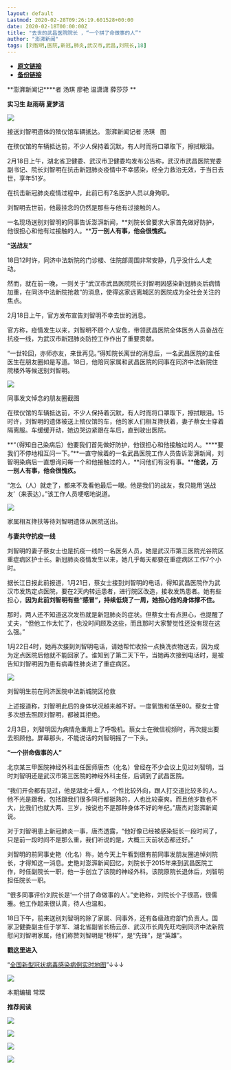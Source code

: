 ```yaml
---
layout: default
Lastmod: 2020-02-28T09:26:19.601528+00:00
date: 2020-02-18T00:00:00Z
title: "去世的武昌医院院长 ，“一个拼了命做事的人”"
author: "澎湃新闻"
tags: [刘智明,医院,新冠,肺炎,武汉市,武昌,刘院长,18]
---
```


* [**原文链接**](http://mp.weixin.qq.com/s?__biz=MjM5MzI5NTU3MQ==&mid=2651585886&idx=1&sn=0d56a3043f4659cabbb5e5ab67f9b3d8&chksm=bd6660e28a11e9f41a4da57fdf30abaa386689b0081331020addc1ecb2cf3c4814df2e7a80eb#rd)
* [**备份链接**](http://archive.today/K7qGd)


**澎湃新闻记****者 汤琪 廖艳 温潇潇 薛莎莎 **

**实习生 赵雨萌 夏梦洁**

  

![](/images/post/d3a813b00b1fa93dd73c69855aec40ad.jpg)

接送刘智明遗体的殡仪馆车辆抵达。 澎湃新闻记者 汤琪   图 

  
在殡仪馆的车辆抵达前，不少人保持着沉默，有人时而将口罩取下，擦拭眼泪。

  
2月18日上午，湖北省卫健委、武汉市卫健委均发布公告称，武汉市武昌医院党委副书记、院长刘智明在抗击新冠肺炎疫情中不幸感染，经全力救治无效，于当日去世，享年51岁。

  
在抗击新冠肺炎疫情过程中，此前已有7名医护人员以身殉职。

  

刘智明去世前，他最挂念的仍然是那些与他有过接触的人。

  
一名现场送别刘智明的同事告诉澎湃新闻，**刘院长曾要求大家首先做好防护，他很担心和他有过接触的人。****万一别人有事，他会很愧疚。**

  

**“送战友”**

  

18日12时许，同济中法新院的门诊楼、住院部周围非常安静，几乎没什么人走动。

  
然而，就在前一晚，一则关于“武汉市武昌医院院长刘智明因感染新冠肺炎后病情加重，在同济中法新院抢救”的消息，使得这家远离城区的医院成为全社会关注的焦点。

  
2月18日上午，官方发布宣告刘智明不幸去世的消息。

  
官方称，疫情发生以来，刘智明不顾个人安危，带领武昌医院全体医务人员奋战在抗疫一线，为武汉市新冠肺炎防控工作作出了重要贡献。

  
“一世轮回，亦师亦友，来世再见。”得知院长离世的消息后，一名武昌医院的主任医生在朋友圈如是写道。18日，他陪同家属和武昌医院的同事在同济中法新院住院楼外等候送别刘智明。  

  

![](/images/post/5909c9c84ef9103fcac041323a3093e0.jpg)

同事发文悼念的朋友圈截图

  
在殡仪馆的车辆抵达前，不少人保持着沉默，有人时而将口罩取下，擦拭眼泪。15时许，刘智明的遗体被送上殡仪馆的车，他的家人们相互搀扶着，妻子蔡女士穿着隔离服。车缓缓开动，她边哭边紧跟在车后，直到驶出医院。

  
**“（得知自己染病后）他要我们首先做好防护，他很担心和他接触过的人。****要我们不停地相互问一下。”**一直守候着的一名武昌医院工作人员告诉澎湃新闻，刘智明染病后一直想询问每一个和他接触过的人，**问他们有没有事。****他说，万一别人有事，他会很愧疚。**

  
“怎么（人）就走了，都来不及看他最后一眼。他是我们的战友，我只能用‘送战友’（来表达）。”该工作人员哽咽地说道。  

  

![](/images/post/fd3fed7a0dee3adae4c7c843d03d4640.jpg)

家属相互搀扶等待刘智明遗体从医院送出。

  

**与妻共守抗疫一线**

  

刘智明的妻子蔡女士也是抗疫一线的一名医务人员，她是武汉市第三医院光谷院区重症病区护士长。新冠肺炎疫情发生以来，她几乎每天都要在重症病区工作7个小时。  

  
据长江日报此前报道，1月21日，蔡女士接到刘智明的电话，得知武昌医院作为武汉市发热定点医院，要在2天内转运患者，进行院区改造，接收发热患者。她有些担心，**因为此前刘智明有些“感冒”，持续低烧了一周，她担心他的身体撑不住。**

  

那时，两人还不知道这次发热就是新冠肺炎的症状。但蔡女士有点担心，也提醒了丈夫，“但他工作太忙了，也没时间顾及这些，而且那时大家警觉性还没有现在这么强。”

  
1月22日4时，她再次接到刘智明电话，请她帮忙收拾一点换洗衣物送去，因为成为定点医院后他就不能回家了。谁知到了第二天下午，当她再次接到电话时，是被告知刘智明因为患有病毒性肺炎进了重症病区。  

  

![](/images/post/1facc7901e583fe821b788775d862b5a.jpg)

刘智明生前在同济医院中法新城院区抢救

  
上述报道称，刘智明此后的身体状况越来越不好。一度氧饱和低至80。蔡女士曾多次想去照顾刘智明，都被其拒绝。

  
2月3日，刘智明因为病情危重用上了呼吸机。蔡女士在微信视频时，再次提出要去照顾他。屏幕那头，不能说话的刘智明摇了一下头。

  

**“一个拼命做事的人”**

  

北京某三甲医院神经外科主任医师唐杰（化名）曾经在不少会议上见过刘智明，当时刘智明还是武汉市第三医院的神经外科主任，后调到了武昌医院。

  
“我们开会都有见过，他是湖北十堰人，个性比较外向，跟人打交道比较多的人。他不光是跟我，包括跟我们很多同行都挺熟的，人也比较豪爽。而且他岁数也不大，比我们也就大两、三岁，按说也不是那种身体不好的年纪。”唐杰对澎湃新闻说。

  
对于刘智明患上新冠肺炎一事，唐杰透露，“他好像已经被感染挺长一段时间了，只是前一段时间不是那么重，我们听说的是，大概三天前状态都还好。”

  
刘智明的前同事史艳（化名）称，她今天上午看到很有前同事发朋友圈追悼刘院长，才得知这一消息。史艳对澎湃新闻回忆，刘院长于2015年来到武昌医院工作，时任副院长一职，他一手创立了该院的神经外科。该院原院长退休后，刘智明担任院长一职。

  
“很多同事评价刘院长是‘一个拼了命做事的人’。”史艳称，刘院长个子很高，很儒雅。他工作起来很认真，待人也温和。

  
18日下午，前来送别刘智明的除了家属、同事外，还有各级政府部门负责人。国家卫健委副主任于学军、湖北省副省长杨云彦、武汉市长周先旺均到同济中法新院慰问刘智明家属，他们称赞刘智明是“榜样”，是“先锋”，是“英雄”。  

  

**戳这里进入**

“[全国新型冠状病毒感染病例实时地图](http://projects.thepaper.cn/thepaper-cases/839studio/feiyan/)”↓↓↓

[![](/images/post/15a4bc01c19b9e56f61d4f79069e4c63.jpg)](http://projects.thepaper.cn/thepaper-cases/839studio/feiyan/)

本期编辑 常琛  

  

**推荐阅读**

  

[![](/images/post/6c8a6322a108bdcfa23942f4ea70d6f8.jpg)](http://mp.weixin.qq.com/s?__biz=MjM5MzI5NTU3MQ==&mid=2651582049&idx=2&sn=d4e0bd334eaf5e0e31378f3c03039b0c&chksm=bd6673dd8a11facb3944ac9acda5c255a363f1e0063d1eb68d0bffd93b036eeb5ec93575ad6e&scene=21#wechat_redirect)

[![](/images/post/d9b2979523c085a8e87ed5b7376db19d.jpg)](http://mp.weixin.qq.com/s?__biz=MjM5MzI5NTU3MQ==&mid=2651582994&idx=1&sn=17a647fb138df32092f2e3e8bda9f32c&chksm=bd666fae8a11e6b8de57273e6555d29b3caeab1cc387b3acaa860b49e8cafe52b3a8cb2d37db&scene=21#wechat_redirect)

[![](/images/post/65c5c2be42482f1d7439c715bea9218c.jpg)](http://mp.weixin.qq.com/s?__biz=MjM5MzI5NTU3MQ==&mid=2651581366&idx=1&sn=c530e7b9f67d0752b8ba5883493c6cd3&chksm=bd66760a8a11ff1cf31bfd533425b24cbef9f8ce43830f2e5087bd4954d97311adeb3f9e4791&scene=21#wechat_redirect)

![](/images/post/faa036129172f4ba4cb775ad946d1eff.jpg)

